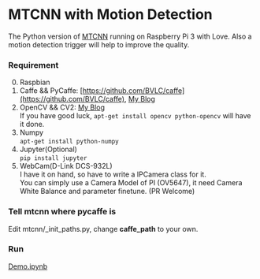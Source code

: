 # MTCNN with Motion Detection

The Python version of [MTCNN](https://github.com/kpzhang93/MTCNN_face_detection_alignment) running on Raspberry Pi 3 with Love.
Also a motion detection trigger will help to improve the quality.

### Requirement
0. Raspbian
1. Caffe && PyCaffe: [https://github.com/BVLC/caffe](https://github.com/BVLC/caffe), [My Blog](http://cdn.tiegushi.com/posts/58bce0ec3456de0027004e17)
2. OpenCV && CV2: [My Blog](http://cdn.tiegushi.com/posts/58bce1999deecf00210048b0)  
  If you have good luck, `apt-get install opencv python-opencv` will have it done.
3. Numpy  
  `apt-get install python-numpy`
4. Jupyter(Optional)  
  `pip install jupyter`  
5. WebCam(D-Link DCS-932L)  
  I have it on hand, so have to write a IPCamera class for it.  
  You can simply use a Camera Model of PI (OV5647), it need Camera White Balance and parameter finetune. (PR Welcome)  
### Tell mtcnn where pycaffe is
Edit mtcnn/_init_paths.py, change **caffe_path** to your own. 

### Run

[Demo.ipynb](Demo.ipynb)
